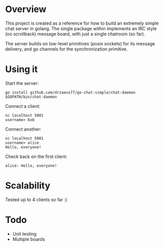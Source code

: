 # Overview

This project is created as a reference for how to build an extremely simple
chat server in golang. The single package within implements an IRC style (no
scrollback) message board, with just a single chatroom (so far).

The server builds on low-level primitives (posix sockets) for its message
delivery, and go channels for the synchronization primitive.

# Using it
Start the server:
```
go install github.com/drzaeus77/go-chat-simple/chat-daemon
$GOPATH/bin/chat-daemon
```

Connect a client:
```
nc localhost 5001
username> bob
```

Connect another:
```
nc localhost 5001
username> alice
Hello, everyone!
```

Check back on the first client:
```
alice: Hello, everyone!
```

# Scalability
Tested up to 4 clients so far :)

# Todo
* Unit testing
* Multiple boards
